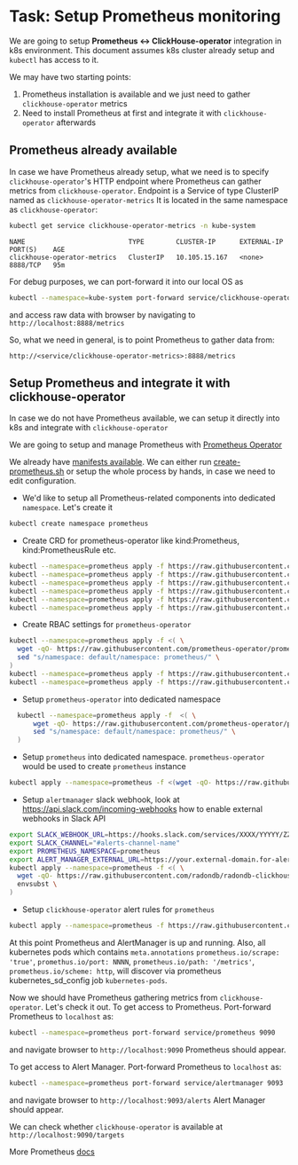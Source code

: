 # Task: Setup Prometheus monitoring

We are going to setup **Prometheus <-> ClickHouse-operator** integration in k8s environment.
This document assumes k8s cluster already setup and `kubectl` has access to it.

We may have two starting points:
1. Prometheus installation is available and we just need to gather `clickhouse-operator` metrics
1. Need to install Prometheus at first and integrate it with `clickhouse-operator` afterwards

## Prometheus already available
In case we have Prometheus already setup, what we need is to specify `clickhouse-operator`'s HTTP endpoint where Prometheus can gather metrics from `clickhouse-operator`.
Endpoint is a Service of type ClusterIP named as `clickhouse-operator-metrics` It is located in the same namespace as `clickhouse-operator`:
```bash
kubectl get service clickhouse-operator-metrics -n kube-system
```
```text
NAME                          TYPE        CLUSTER-IP      EXTERNAL-IP   PORT(S)    AGE
clickhouse-operator-metrics   ClusterIP   10.105.15.167   <none>        8888/TCP   95m
```

For debug purposes, we can port-forward it into our local OS as
```bash
kubectl --namespace=kube-system port-forward service/clickhouse-operator-metrics 8888
```
and access raw data with browser by navigating to `http://localhost:8888/metrics`

So, what we need in general, is to point Prometheus to gather data from: 
```text
http://<service/clickhouse-operator-metrics>:8888/metrics
```

## Setup Prometheus and integrate it with clickhouse-operator
In case we do not have Prometheus available, we can setup it directly into k8s and integrate with `clickhouse-operator` 

We are going to setup and manage Prometheus with [Prometheus Operator][prometheus-operator]

We already have [manifests available][deploy-prometheus]. 
We can either run [create-prometheus.sh][create-prometheus.sh] or setup the whole process by hands, in case we need to edit configuration.

  - We'd like to setup all Prometheus-related components into dedicated `namespace`. Let's create it
  ```bash
  kubectl create namespace prometheus
  ```
  
  - Create CRD for prometheus-operator like kind:Prometheus, kind:PrometheusRule etc.
  ```bash
  kubectl --namespace=prometheus apply -f https://raw.githubusercontent.com/prometheus-operator/prometheus-operator/master/example/prometheus-operator-crd/monitoring.coreos.com_prometheuses.yaml
  kubectl --namespace=prometheus apply -f https://raw.githubusercontent.com/prometheus-operator/prometheus-operator/master/example/prometheus-operator-crd/monitoring.coreos.com_prometheusrules.yaml
  kubectl --namespace=prometheus apply -f https://raw.githubusercontent.com/prometheus-operator/prometheus-operator/master/example/prometheus-operator-crd/monitoring.coreos.com_alertmanagers.yaml
  kubectl --namespace=prometheus apply -f https://raw.githubusercontent.com/prometheus-operator/prometheus-operator/master/example/prometheus-operator-crd/monitoring.coreos.com_podmonitors.yaml
  kubectl --namespace=prometheus apply -f https://raw.githubusercontent.com/prometheus-operator/prometheus-operator/master/example/prometheus-operator-crd/monitoring.coreos.com_servicemonitors.yaml
  kubectl --namespace=prometheus apply -f https://raw.githubusercontent.com/prometheus-operator/prometheus-operator/master/example/prometheus-operator-crd/monitoring.coreos.com_thanosrulers.yaml
  ```

  - Create RBAC settings for `prometheus-operator`
  ```bash
  kubectl --namespace=prometheus apply -f <( \
    wget -qO- https://raw.githubusercontent.com/prometheus-operator/prometheus-operator/master/example/rbac/prometheus/prometheus-cluster-role-binding.yaml | \
    sed "s/namespace: default/namespace: prometheus/" \
  )
  kubectl --namespace=prometheus apply -f https://raw.githubusercontent.com/prometheus-operator/prometheus-operator/master/example/rbac/prometheus/prometheus-cluster-role.yaml
  kubectl --namespace=prometheus apply -f https://raw.githubusercontent.com/prometheus-operator/prometheus-operator/master/example/rbac/prometheus/prometheus-service-account.yaml
  ```

  - Setup `prometheus-operator` into dedicated namespace
  ```bash
    kubectl --namespace=prometheus apply -f  <( \
        wget -qO- https://raw.githubusercontent.com/prometheus-operator/prometheus-operator/master/bundle.yaml | \
        sed "s/namespace: default/namespace: prometheus/" \
    )
  ```
    
  - Setup `prometheus` into dedicated namespace. `prometheus-operator` would be used to create `prometheus` instance
  ```bash
  kubectl apply --namespace=prometheus -f <(wget -qO- https://raw.githubusercontent.com/radondb/radondb-clickhouse-operator/master/deploy/prometheus/prometheus-template.yaml | PROMETHEUS_NAMESPACE=prometheus envsubst)
  ```

  - Setup `alertmanager` slack webhook, look at https://api.slack.com/incoming-webhooks how to enable external webhooks in Slack API
  ```bash
  export SLACK_WEBHOOK_URL=https://hooks.slack.com/services/XXXX/YYYYY/ZZZZZ
  export SLACK_CHANNEL="#alerts-channel-name"
  export PROMETHEUS_NAMESPACE=prometheus
  export ALERT_MANAGER_EXTERNAL_URL=https://your.external-domain.for-alertmanger/    
  kubectl apply --namespace=prometheus -f <( \
    wget -qO- https://raw.githubusercontent.com/radondb/radondb-clickhouse-operator/master/deploy/prometheus/prometheus-alertmanager-template.yaml | \
    envsubst \
  )
  ```

  - Setup `clickhouse-operator` alert rules for `prometheus`
  ```bash
  kubectl apply --namespace=prometheus -f https://raw.githubusercontent.com/radondb/radondb-clickhouse-operator/master/deploy/prometheus/prometheus-alert-rules.yaml
  ```
    
At this point Prometheus and AlertManager is up and running. Also, all kubernetes pods which contains `meta.annotations` `prometheus.io/scrape: 'true'`, `promethus.io/port: NNNN`, `prometheus.io/path: '/metrics'`, `prometheus.io/scheme: http`, will discover via prometheus kubernetes_sd_config job `kubernetes-pods`.

Now we should have Prometheus gathering metrics from `clickhouse-operator`. Let's check it out.
To get access to Prometheus. Port-forward Prometheus to `localhost` as:
```bash
kubectl --namespace=prometheus port-forward service/prometheus 9090
```
and navigate browser to `http://localhost:9090` Prometheus should appear.

To get access to Alert Manager. Port-forward Prometheus to `localhost` as:
```bash
kubectl --namespace=prometheus port-forward service/alertmanager 9093
```
and navigate browser to `http://localhost:9093/alerts` Alert Manager should appear.

We can check whether `clickhouse-operator` is available at `http://localhost:9090/targets`

More Prometheus [docs][prometheus-docs]

[prometheus-operator]: https://coreos.com/operators/prometheus/docs/latest/
[deploy-prometheus]: ../deploy/prometheus/
[create-prometheus.sh]: ../deploy/prometheus/create-prometheus.sh
[prometheus-docs]: https://prometheus.io/docs/introduction/overview/
